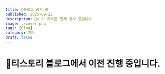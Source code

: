 ```yaml
---
title: 🚧블로그 공사 중
published: 2025-09-22
description: 👷‍♂️ 이 지역은 현재 공사 중입니다.
image: ./cover.png
tags: [Blog]
category: 기타
draft: false
---
```


# 🚧티스토리 블로그에서 이전 진행 중입니다.